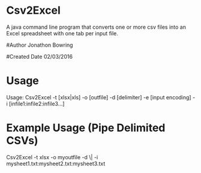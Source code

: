 # Csv2Excel
A java command line program that converts one or more csv files into an Excel spreadsheet with one tab per input file.

#Author
Jonathon Bowring

#Created Date
02/03/2016

# Usage 
Usage: Csv2Excel -t [xlsx|xls] -o [outfile] -d [delimiter] -e [input encoding] -i [infile1:infile2:infile3...]

# Example Usage (Pipe Delimited CSVs)
Csv2Excel -t xlsx -o myoutfile -d \\| -i mysheet1.txt:mysheet2.txt:mysheet3.txt
